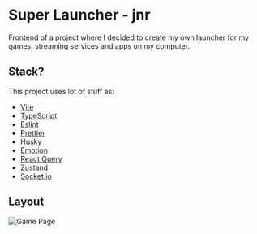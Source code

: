# Super Launcher - jnr

Frontend of a project where I decided to create my own launcher for my games, streaming services and apps on my computer.

## Stack?

This project uses lot of stuff as:

- [Vite](https://vitejs.dev/)
- [TypeScript](https://www.typescriptlang.org/)
- [Eslint](https://eslint.org/)
- [Prettier](https://prettier.io/)
- [Husky](https://github.com/typicode/husky)
- [Emotion](https://emotion.sh/docs/introduction)
- [React Query](https://react-query.tanstack.com/)
- [Zustand](https://github.com/pmndrs/zustand)
- [Socket.io](https://socket.io/)

## Layout
![Game Page](https://user-images.githubusercontent.com/42422605/160262526-d8ce3f58-e870-4fe7-9c55-8bcfbaedc9fc.png)
